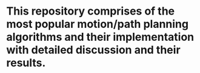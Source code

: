 ﻿# This repository comprises of the most popular motion/path planning algorithms and their implementation with detailed discussion and their results.
